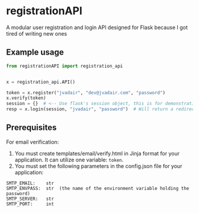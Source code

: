 # registrationAPI
A modular user registration and login API designed for Flask because I got tired of writing new ones

## Example usage
```python
from registrationAPI import registration_api


x = registration_api.API()

token = x.register("jvadair", "dev@jvadair.com", "password")
x.verify(token)
session = {}  # <-- Use flask's session object, this is for demonstration
resp = x.login(session, "jvadair", "password")  # Will return a redirect or error message
```

## Prerequisites
For email verification:
1. You must create templates/email/verify.html in Jinja format for your application. It can utilize one variable: `token`.
2. You must set the following parameters in the config.json file for your application:
```
SMTP_EMAIL:    str
SMTP_ENVPASS:  str  (the name of the environment variable holding the password)
SMTP_SERVER:   str
SMTP_PORT:     int
```
